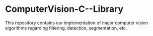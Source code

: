 # ComputerVision-C--Library
This repository contains our implementation of major computer vision algorithms regarding filtering, detection, segmentation, etc.
